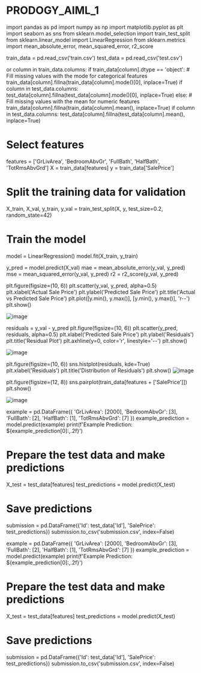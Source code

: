 # PRODOGY_AIML_1

import pandas as pd
import numpy as np
import matplotlib.pyplot as plt
import seaborn as sns
from sklearn.model_selection import train_test_split
from sklearn.linear_model import LinearRegression
from sklearn.metrics import mean_absolute_error, mean_squared_error, r2_score

train_data = pd.read_csv('train.csv')
test_data = pd.read_csv('test.csv')

or column in train_data.columns:
    if train_data[column].dtype == 'object':
        # Fill missing values with the mode for categorical features
        train_data[column].fillna(train_data[column].mode()[0], inplace=True)
        if column in test_data.columns:
            test_data[column].fillna(test_data[column].mode()[0], inplace=True)
    else:
        # Fill missing values with the mean for numeric features
        train_data[column].fillna(train_data[column].mean(), inplace=True)
        if column in test_data.columns:
            test_data[column].fillna(test_data[column].mean(), inplace=True)

# Select features
features = ['GrLivArea', 'BedroomAbvGr', 'FullBath', 'HalfBath', 'TotRmsAbvGrd']
X = train_data[features]
y = train_data['SalePrice']

# Split the training data for validation
X_train, X_val, y_train, y_val = train_test_split(X, y, test_size=0.2, random_state=42)

# Train the model
model = LinearRegression()
model.fit(X_train, y_train)

y_pred = model.predict(X_val)
mae = mean_absolute_error(y_val, y_pred)
mse = mean_squared_error(y_val, y_pred)
r2 = r2_score(y_val, y_pred)

plt.figure(figsize=(10, 6))
plt.scatter(y_val, y_pred, alpha=0.5)
plt.xlabel('Actual Sale Price')
plt.ylabel('Predicted Sale Price')
plt.title('Actual vs Predicted Sale Price')
plt.plot([y.min(), y.max()], [y.min(), y.max()], 'r--')
plt.show()

![image](https://github.com/user-attachments/assets/5e36ab3d-1784-4ecb-ba1f-26d7607509e8)


residuals = y_val - y_pred
plt.figure(figsize=(10, 6))
plt.scatter(y_pred, residuals, alpha=0.5)
plt.xlabel('Predicted Sale Price')
plt.ylabel('Residuals')
plt.title('Residual Plot')
plt.axhline(y=0, color='r', linestyle='--')
plt.show()

![image](https://github.com/user-attachments/assets/aa52f0c8-08dc-47b0-b4ef-1decf9531fc4)

plt.figure(figsize=(10, 6))
sns.histplot(residuals, kde=True)
plt.xlabel('Residuals')
plt.title('Distribution of Residuals')
plt.show()
![image](https://github.com/user-attachments/assets/f20b2df3-8487-4e38-8299-c07a39f685b7)

plt.figure(figsize=(12, 8))
sns.pairplot(train_data[features + ['SalePrice']])
plt.show()

![image](https://github.com/user-attachments/assets/5d9ad5e9-b8ef-42cc-86d6-f73d4b25bd03)

example = pd.DataFrame({
    'GrLivArea': [2000],
    'BedroomAbvGr': [3],
    'FullBath': [2],
    'HalfBath': [1],
    'TotRmsAbvGrd': [7]
})
example_prediction = model.predict(example)
print(f'Example Prediction: ${example_prediction[0]:,.2f}')

# Prepare the test data and make predictions
X_test = test_data[features]
test_predictions = model.predict(X_test)

# Save predictions
submission = pd.DataFrame({'Id': test_data['Id'], 'SalePrice': test_predictions})
submission.to_csv('submission.csv', index=False)

example = pd.DataFrame({
    'GrLivArea': [2000],
    'BedroomAbvGr': [3],
    'FullBath': [2],
    'HalfBath': [1],
    'TotRmsAbvGrd': [7]
})
example_prediction = model.predict(example)
print(f'Example Prediction: ${example_prediction[0]:,.2f}')

# Prepare the test data and make predictions
X_test = test_data[features]
test_predictions = model.predict(X_test)

# Save predictions
submission = pd.DataFrame({'Id': test_data['Id'], 'SalePrice': test_predictions})
submission.to_csv('submission.csv', index=False)
